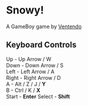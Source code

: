 # Snowy!

A GameBoy game by [Ventendo](https://github.com/Ventendo)

## Keyboard Controls

Up - Up Arrow / W  
Down - Down Arrow / S  
Left - Left Arrow / A  
Right - Right Arrow / D  
A - Alt / Z / J  / **Y**  
B - Ctrl / K / **X**  
Start - **Enter** 
Select - **Shift**

